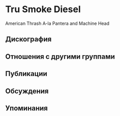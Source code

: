 # Tru Smoke Diesel

American Thrash A-la Pantera and Machine Head

## Дискография


## Отношения с другими группами


## Публикации


## Обсуждения


## Упоминания

